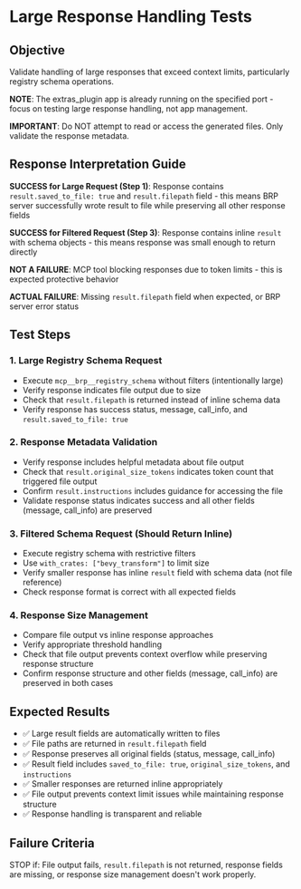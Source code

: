 # Large Response Handling Tests

## Objective
Validate handling of large responses that exceed context limits, particularly registry schema operations.

**NOTE**: The extras_plugin app is already running on the specified port - focus on testing large response handling, not app management.

**IMPORTANT**: Do NOT attempt to read or access the generated files. Only validate the response metadata.

## Response Interpretation Guide

**SUCCESS for Large Request (Step 1)**: Response contains `result.saved_to_file: true` and `result.filepath` field - this means BRP server successfully wrote result to file while preserving all other response fields

**SUCCESS for Filtered Request (Step 3)**: Response contains inline `result` with schema objects - this means response was small enough to return directly

**NOT A FAILURE**: MCP tool blocking responses due to token limits - this is expected protective behavior

**ACTUAL FAILURE**: Missing `result.filepath` field when expected, or BRP server error status

## Test Steps

### 1. Large Registry Schema Request
- Execute `mcp__brp__registry_schema` without filters (intentionally large)
- Verify response indicates file output due to size
- Check that `result.filepath` is returned instead of inline schema data
- Verify response has success status, message, call_info, and `result.saved_to_file: true`

### 2. Response Metadata Validation
- Verify response includes helpful metadata about file output
- Check that `result.original_size_tokens` indicates token count that triggered file output
- Confirm `result.instructions` includes guidance for accessing the file
- Validate response status indicates success and all other fields (message, call_info) are preserved

### 3. Filtered Schema Request (Should Return Inline)
- Execute registry schema with restrictive filters
- Use `with_crates: ["bevy_transform"]` to limit size
- Verify smaller response has inline `result` field with schema data (not file reference)
- Check response format is correct with all expected fields

### 4. Response Size Management
- Compare file output vs inline response approaches
- Verify appropriate threshold handling
- Check that file output prevents context overflow while preserving response structure
- Confirm response structure and other fields (message, call_info) are preserved in both cases

## Expected Results
- ✅ Large result fields are automatically written to files
- ✅ File paths are returned in `result.filepath` field
- ✅ Response preserves all original fields (status, message, call_info)
- ✅ Result field includes `saved_to_file: true`, `original_size_tokens`, and `instructions`
- ✅ Smaller responses are returned inline appropriately
- ✅ File output prevents context limit issues while maintaining response structure
- ✅ Response handling is transparent and reliable

## Failure Criteria
STOP if: File output fails, `result.filepath` is not returned, response fields are missing, or response size management doesn't work properly.
